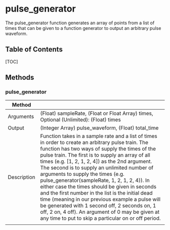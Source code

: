 # pulse_generator
The pulse_generator function generates an array of points from a list of times that can be given to a function generator to output an arbitrary pulse waveform.

## Table of Contents
[TOC]

## Methods
### pulse_generator
| Method | |
|--------|:--|
| Arguments | (Float) sampleRate, (Float or Float Array) times, Optional (Unlimited): (Float) times  |
| Output | (Integer Array) pulse_waveform, (Float) total_time |
| Description | Function takes in a sample rate and a list of times in order to create an arbitrary pulse train. The function has two ways of supply the times of the pulse train. The first is to supply an array of all times (e.g. [1, 2, 1, 2, 4]) as the 2nd argument. The second is to supply an unlimited number of arguments to supply the times (e.g. pulse_generator(sampleRate, 1, 2, 1, 2, 4)). In either case the times should be given in seconds and the first number in the list is the initial dead time (meaning in our previous example a pulse will be generated with 1 second off, 2 seconds on, 1 off, 2 on, 4 off). An argument of 0 may be given at any time to put to skip a particular on or off period.  |
|||
